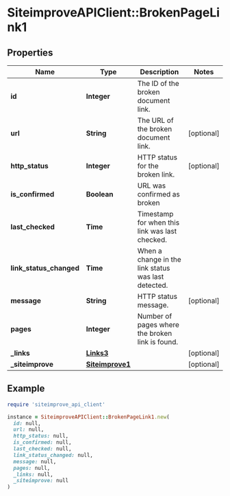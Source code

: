 # SiteimproveAPIClient::BrokenPageLink1

## Properties

| Name | Type | Description | Notes |
| ---- | ---- | ----------- | ----- |
| **id** | **Integer** | The ID of the broken document link. |  |
| **url** | **String** | The URL of the broken document link. | [optional] |
| **http_status** | **Integer** | HTTP status for the broken link. | [optional] |
| **is_confirmed** | **Boolean** | URL was confirmed as broken  |  |
| **last_checked** | **Time** | Timestamp for when this link was last checked. |  |
| **link_status_changed** | **Time** | When a change in the link status was last detected. |  |
| **message** | **String** | HTTP status message. | [optional] |
| **pages** | **Integer** | Number of pages where the broken link is found. |  |
| **_links** | [**Links3**](Links3.md) |  | [optional] |
| **_siteimprove** | [**Siteimprove1**](Siteimprove1.md) |  | [optional] |

## Example

```ruby
require 'siteimprove_api_client'

instance = SiteimproveAPIClient::BrokenPageLink1.new(
  id: null,
  url: null,
  http_status: null,
  is_confirmed: null,
  last_checked: null,
  link_status_changed: null,
  message: null,
  pages: null,
  _links: null,
  _siteimprove: null
)
```

